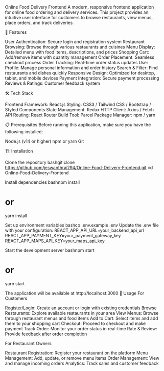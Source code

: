 Online Food Delivery Frontend
A modern, responsive frontend application for online food ordering and delivery services. This project provides an intuitive user interface for customers to browse restaurants, view menus, place orders, and track deliveries.


🚀 Features

User Authentication: Secure login and registration system
Restaurant Browsing: Browse through various restaurants and cuisines
Menu Display: Detailed menu with food items, descriptions, and prices
Shopping Cart: Add/remove items with quantity management
Order Placement: Seamless checkout process
Order Tracking: Real-time order status updates
User Profile: Manage personal information and order history
Search & Filter: Find restaurants and dishes quickly
Responsive Design: Optimized for desktop, tablet, and mobile devices
Payment Integration: Secure payment processing
Reviews & Ratings: Customer feedback system

🛠️ Tech Stack

Frontend Framework: React.js 
Styling: CSS3 / Tailwind CSS / Bootstrap / Styled Components
State Management: Redux 
HTTP Client: Axios / Fetch API
Routing: React Router 
Build Tool: Parcel
Package Manager: npm / yarn

📋 Prerequisites
Before running this application, make sure you have the following installed:

Node.js (v14 or higher)
npm or yarn
Git

🏗️ Installation

Clone the repository
bashgit clone https://github.com/jeswanthraj294/Online-Food-Delivery-Frontend.git
cd Online-Food-Delivery-Frontend

Install dependencies
bashnpm install
# or
yarn install

Set up environment variables
bashcp .env.example .env
Update the .env file with your configuration:
REACT_APP_API_URL=your_backend_api_url
REACT_APP_PAYMENT_KEY=your_payment_gateway_key
REACT_APP_MAPS_API_KEY=your_maps_api_key

Start the development server
bashnpm start
# or
yarn start


The application will be available at http://localhost:3000
📱 Usage
For Customers

Register/Login: Create an account or login with existing credentials
Browse Restaurants: Explore available restaurants in your area
View Menus: Browse through restaurant menus and food items
Add to Cart: Select items and add them to your shopping cart
Checkout: Proceed to checkout and make payment
Track Order: Monitor your order status in real-time
Rate & Review: Provide feedback after order completion

For Restaurant Owners

Restaurant Registration: Register your restaurant on the platform
Menu Management: Add, update, or remove menu items
Order Management: View and manage incoming orders
Analytics: Track sales and customer feedback

